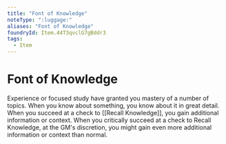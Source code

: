 ```yaml
---
title: "Font of Knowledge"
noteType: ":luggage:"
aliases: "Font of Knowledge"
foundryId: Item.44T3qvclG7gBddr3
tags:
  - Item
---
```


# Font of Knowledge

Experience or focused study have granted you mastery of a number of topics. When you know about something, you know about it in great detail. When you succeed at a check to [[Recall Knowledge]], you gain additional information or context. When you critically succeed at a check to Recall Knowledge, at the GM's discretion, you might gain even more additional information or context than normal.
